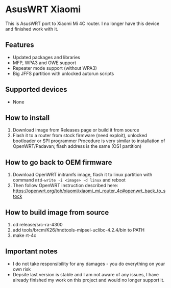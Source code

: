 # AsusWRT Xiaomi
This is AsusWRT port to Xiaomi Mi 4C router. I no longer have this device and finished work with it. 

## Features
- Updated packages and libraries
- MFP, WPA3 and OWE support
- Repeater mode support (without WPA3)
- Big JFFS partition with unlocked autorun scripts

## Supported devices
- None

## How to install
1. Download image from Releases page or build it from source
2. Flash it to a router from stock firmware (need exploit), unlocked bootloader or SPI programmer
Procedure is very similar to installation of OpenWRT/Padavan; flash address is the same (OS1 partition)

## How to go back to OEM firmware
1. Download OpenWRT initramfs image, flash it to linux partition with command `mtd-write -i <image> -d linux` and reboot
2. Then follow OpenWRT instruction described here: https://openwrt.org/toh/xiaomi/xiaomi_mi_router_4c#openwrt_back_to_stock

## How to build image from source
1. cd release/src-ra-4300
2. add tools/brcm/K26/hndtools-mipsel-uclibc-4.2.4/bin to PATH
3. make rt-4c

## Important notes
- I do not take responsibility for any damages - you do everything on your own risk
- Depsite last version is stable and I am not aware of any issues, I have already finished my work on this project and would no longer support it.
